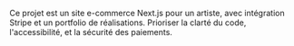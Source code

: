 <!-- Use this file to provide workspace-specific custom instructions to Copilot. For more details, visit https://code.visualstudio.com/docs/copilot/copilot-customization#_use-a-githubcopilotinstructionsmd-file -->

Ce projet est un site e-commerce Next.js pour un artiste, avec intégration Stripe et un portfolio de réalisations. Prioriser la clarté du code, l'accessibilité, et la sécurité des paiements.
